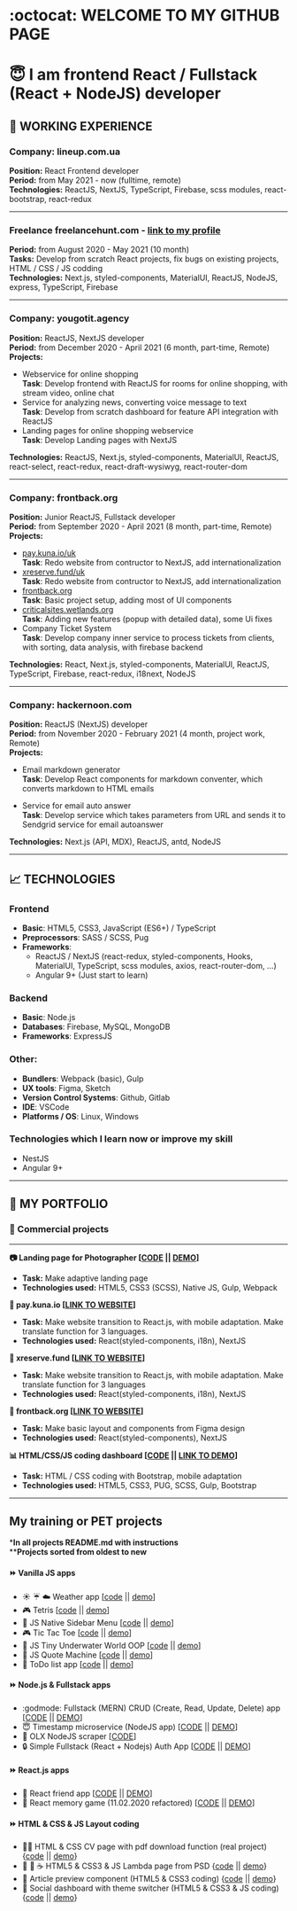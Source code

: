 :octocat: WELCOME TO MY GITHUB PAGE 
==================    
# :innocent: I am frontend React / Fullstack (React + NodeJS) developer  
## :construction_worker: WORKING EXPERIENCE

### Company: **lineup.com.ua**  
**Position:** React Frontend developer  
**Period:** from May 2021 - now (fulltime, remote)  
**Technologies:** ReactJS, NextJS, TypeScript, Firebase, scss modules, react-bootstrap, react-redux  
___

### **Freelance** freelancehunt.com - [link to my profile](https://freelancehunt.com/freelancer/master-bogdan.html)  
**Period:** from August 2020 - May 2021 (10 month)  
**Tasks:** Develop from scratch React projects, fix bugs on existing projects, HTML / CSS / JS codding   
**Technologies:** Next.js, styled-components, MaterialUI, ReactJS, NodeJS, express, TypeScript, Firebase  
___

### Company: **yougotit.agency**  
**Position:** ReactJS, NextJS developer  
**Period:** from December 2020 - April 2021 (6 month, part-time, Remote)  
**Projects:**   
- Webservice for online shopping    
**Task**:  Develop frontend with ReactJS for rooms for online shopping, with stream video, online chat
- Service for analyzing news, converting voice message to text   
**Task**:  Develop from scratch dashboard for feature API integration with ReactJS
- Landing pages for online shopping webservice   
**Task**:  Develop Landing pages with NextJS  

**Technologies:** ReactJS, Next.js, styled-components, MaterialUI, ReactJS, react-select, react-redux, react-draft-wysiwyg, react-router-dom  
___

### Company: **frontback.org**  
**Position:** Junior ReactJS, Fullstack developer  
**Period:** from September 2020 - April 2021 (8 month, part-time, Remote)  
**Projects:**   
- [pay.kuna.io/uk](https://pay.kuna.io/uk)    
**Task**:  Redo website from contructor to NextJS, add internationalization
- [xreserve.fund/uk](https://xreserve.fund/uk)   
**Task**:  Redo website from contructor to NextJS, add internationalization
- [frontback.org](https://frontback.org/)   
**Task**:  Basic project setup, adding most of UI components
- [criticalsites.wetlands.org](https://criticalsites.wetlands.org/en)   
**Task**:  Adding new features (popup with detailed data), some Ui fixes
- Company Ticket System   
**Task**:  Develop company inner service to process tickets from clients, with sorting, data analysis, with firebase backend   

**Technologies:** React, Next.js, styled-components, MaterialUI, ReactJS, TypeScript, Firebase, react-redux, i18next, NodeJS  
___

### Company: **hackernoon.com**  
**Position:** ReactJS (NextJS) developer  
**Period:** from November 2020 - February 2021 (4 month, project work, Remote)  
**Projects:**   
- Email markdown generator    
**Task**:  Develop React components for markdown conventer, which converts markdown to HTML emails

- Service for email auto answer    
**Task**:  Develop service which takes parameters from URL and sends it to Sendgrid service for email autoanswer

**Technologies:** Next.js (API, MDX), ReactJS, antd, NodeJS  
___

## :chart_with_upwards_trend: TECHNOLOGIES
### **Frontend**
- **Basic**: HTML5, CSS3, JavaScript (ES6+) / TypeScript
- **Preprocessors**: SASS / SCSS, Pug
- **Frameworks**: 
  - ReactJS / NextJS (react-redux, styled-components, Hooks, MaterialUI, TypeScript, scss modules, axios, react-router-dom, ...)
  - Angular 9+ (Just start to learn)  
### **Backend**
- **Basic**: Node.js
- **Databases**: Firebase, MySQL, MongoDB
- **Frameworks**: ExpressJS 
### **Other**: 
- **Bundlers**: Webpack (basic), Gulp
- **UX tools**: Figma, Sketch
- **Version Control Systems**: Github, Gitlab
- **IDE**: VSCode
- **Platforms / OS**: Linux, Windows
 
### **Technologies which I learn now or improve my skill**
- NestJS
- Angular 9+  

---

## :open_file_folder: MY PORTFOLIO

### :department_store: Commercial projects  

---

**:camera: Landing page for Photographer [[CODE](https://github.com/master-bogdan/nastya-project) || [DEMO](https://master-bogdan.github.io/nastya-project/)]**   
- **Task:** Make adaptive landing page 
- **Technologies used:** HTML5, CSS3 (SCSS), Native JS, Gulp, Webpack   

**:currency_exchange: pay.kuna.io [[LINK TO WEBSITE](https://pay.kuna.io/uk)]**  
- **Task:** Make website transition to React.js, with mobile adaptation. Make translate function for 3 languages.
- **Technologies used:** React(styled-components, i18n), NextJS    

**:currency_exchange: xreserve.fund [[LINK TO WEBSITE](https://xreserve.fund/uk)]**  
- **Task:** Make website transition to React.js, with mobile adaptation. Make translate function for 3 languages
- **Technologies used:** React(styled-components, i18n), NextJS   
  
**:rocket: frontback.org [[LINK TO WEBSITE](https://frontback.org/)]**
- **Task:** Make basic layout and components from Figma design
- **Technologies used:** React(styled-components), NextJS 

**:bar_chart: HTML/CSS/JS coding dashboard [[CODE](https://github.com/master-bogdan/crew-only-dashboard) || [LINK TO DEMO](https://master-bogdan.github.io/crew-only-dashboard/)]**
- **Task:** HTML / CSS coding with Bootstrap, mobile adaptation
- **Technologies used:** HTML5, CSS3, PUG, SCSS, Gulp, Bootstrap  

---

## My training or PET projects
***In all projects README.md with instructions**  
****Projects sorted from oldest to new**

#### :fast_forward: Vanilla JS apps
- :sunny: :umbrella: :cloud: Weather app 
[[code](https://github.com/master-bogdan/weather-app) || [demo](https://master-bogdan.github.io/weather-app/)]
- :video_game: Tetris
[[code](https://github.com/master-bogdan/js-tetris) || [demo](https://master-bogdan.github.io/js-tetris/)]
- :open_file_folder: JS Native Sidebar Menu
[[code](https://github.com/master-bogdan/js-sidebar-menu) || [demo](https://master-bogdan.github.io/js-sidebar-menu/)]
- :video_game: Tic Tac Toe
[[code](https://github.com/master-bogdan/js-tic-tac-toe) || [demo](https://master-bogdan.github.io/js-tic-tac-toe/)]
- :whale2: JS Tiny Underwater World OOP
[[code](https://github.com/master-bogdan/js-tiny-world) || [demo](https://master-bogdan.github.io/js-tiny-world/)]
- :closed_book: JS Quote Machine
[[code](https://github.com/master-bogdan/js-quote-machine) || [demo](https://master-bogdan.github.io/js-quote-machine/)]
- :scroll: ToDo list app 
[[code](https://github.com/master-bogdan/js-todo-list) || [demo](https://master-bogdan.github.io/js-todo-list/)]  
  
#### :fast_forward: Node.js & Fullstack apps  
- :godmode: Fullstack (MERN) CRUD (Create, Read, Update, Delete) app [[CODE](https://github.com/master-bogdan/crud-fullstack) || [DEMO](https://crud-fullstack.vercel.app/)]  
- :innocent: Timestamp microservice (NodeJS app)
[[CODE](https://github.com/master-bogdan/timestamp-microservice) || [DEMO](https://shrouded-cove-70508.herokuapp.com/)]  
- :space_invader: OLX NodeJS scraper [[CODE](https://github.com/master-bogdan/nodejs-olx-scraper)]  
- :lock: Simple Fullstack (React + Nodejs) Auth App [[CODE](https://github.com/master-bogdan/fulllstack-auth) || [DEMO](https://fullstack-auth.herokuapp.com/)]  

#### :fast_forward: React.js apps
- :dolls: React friend app
[[CODE](https://github.com/master-bogdan/react-friends-app/tree/master) || [DEMO](https://master-bogdan.github.io/react-friends-app/)]
- :dart: React memory game (11.02.2020 refactored)
[[CODE](https://github.com/master-bogdan/react-memory-pair-game/tree/master) || [DEMO](https://master-bogdan.github.io/react-memory-pair-game/)]  
  
#### :fast_forward: HTML & CSS & JS Layout coding  
- :ok_woman: HTML & CSS CV page with pdf download function (real project)
{[code](https://github.com/master-bogdan/Irina-resume) || [demo](https://master-bogdan.github.io/Irina-resume/)}
- :hamburger: :wine_glass: :coffee: HTML5 & CSS3 & JS Lambda page from PSD
{[code](https://github.com/master-bogdan/lambda-project) || [demo](https://master-bogdan.github.io/lambda-project/)}
- :ticket: Article preview component (HTML5 & CSS3 coding)
{[code](https://github.com/master-bogdan/fm-article-preview-component) || [demo](https://master-bogdan.github.io/fm-article-preview-component/)}
- :city_sunset: Social dashboard with theme switcher (HTML5 & CSS3 & JS coding)
{[code](https://github.com/master-bogdan/fm-dashboard) || [demo](https://master-bogdan.github.io/fm-dashboard/)}
